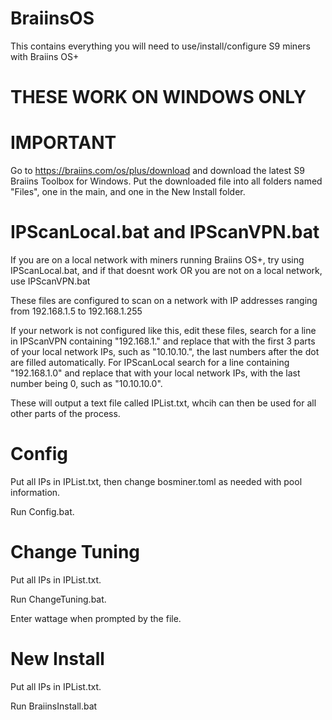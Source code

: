 # BraiinsOS
This contains everything you will need to use/install/configure S9 miners with Braiins OS+


# THESE WORK ON WINDOWS ONLY
# IMPORTANT
Go to https://braiins.com/os/plus/download and download the latest S9 Braiins Toolbox for Windows.
Put the downloaded file into all folders named "Files", one in the main, and one in the New Install folder.

# IPScanLocal.bat and IPScanVPN.bat

If you are on a local network with miners running Braiins OS+, try using IPScanLocal.bat, and if that doesnt work OR you are not on a local network, use IPScanVPN.bat

These files are configured to scan on a network with IP addresses ranging from 192.168.1.5 to 192.168.1.255

If your network is not configured like this, edit these files, search for a line in IPScanVPN containing "192.168.1." and replace that with the first 3 parts of your local network IPs, such as "10.10.10.", the last numbers after the dot are filled automatically.  For IPScanLocal search for a line containing "192.168.1.0" and replace that with your local network IPs, with the last number being 0, such as "10.10.10.0".

These will output a text file called IPList.txt, whcih can then be used for all other parts of the process.

# Config

Put all IPs in IPList.txt, then change bosminer.toml as needed with pool information.

Run Config.bat.

# Change Tuning

Put all IPs in IPList.txt.

Run ChangeTuning.bat.

Enter wattage when prompted by the file.


# New Install

Put all IPs in IPList.txt.

Run BraiinsInstall.bat

